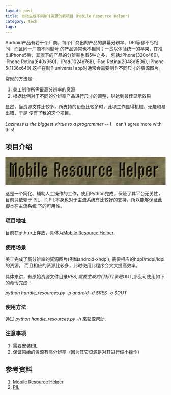 ```yaml
---
layout: post
title: 自动生成不同DPI资源的新项目（Mobile Resource Helper)
category: tech
tags: 
---
```


Android产品有若干个厂商，每个厂商出的产品的屏幕分辨率、DPI等都不尽相同，而且同一厂商不同型号
的产品通常也不相同；一贯以体验统一的苹果，在推出iPhone5后，其旗下的产品的分辨率也有5种之多，
包括:iPhone(320x480), iPhone Retina(640x960)，iPad(1024x768), iPad Retina(2048x1536),
iPhone 5(1136x640),这样在制作universal app时通常会需要制作不同尺寸的资源图片。

常规的方法是:

1. 美工制作所需最高分辨率的资源
2. 根据比例对于不同的分辨率产品进行尺寸的调整，以达到最佳显示效果

显然，当资源文件比较多，所支持的设备比较多时，此项工作显得机械、无趣和易出错，于是
便有了我的这个项目。

*Laziness is the biggest virtue to a programmer*  -- I　can't agree more with this!

## 项目介绍

![Logo](/assets/images/helper_logo.png)

这是一个简化、辅助人工操作的工作，使用Python完成，保证了其平台无关性，目前只依赖于
[PIL][PIL]，而PIL本身也对于主流系统有比较好的支持，所以能够保证此脚本在主流系统
下的可用性。

### 项目地址

目前在github上存放，具体为[Mobile Resource Helper][mobile_resource_helper]. 

### 使用场景

美工完成了高分辨率的资源图片(例如android-xhdpi), 需要相应的hdpi/mdpi/ldpi的资源，
而且相应的资源比较多，此时使用此程序会大大提高效率。

具体来讲，有原始资源文件目录$RES, 需要生成的目标目录是$OUT,那么可使用如下的命令完成：

*python handle_resources.py -p android -d $RES -o $OUT*

### 使用方法

通过 *python handle_resources.py -h* 来获取帮助.


### 注意事项

1. 需要安装[PIL][PIL]
2. 保证原始的资源有高分辨率（因为其它资源是对其进行缩小操作）




## 参考资料
1. [Mobile Resource Helper][mobile_resource_helper]
2. [PIL][PIL]


[mobile_resource_helper]:https://github.com/towerjoo/mobile_resource_helper
[PIL]:http://www.pythonware.com/products/pil/

